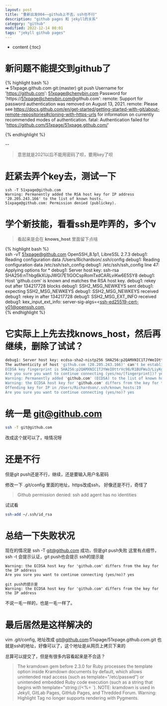```yaml
---
layout: post
title: "重新出发004——github上不去，ssh也不行"
description: "github pages 和 jekyll的关系"
category: "github"
modified: 2022-12-14 00:01
tags: "jekyll github pages"
---
```

* content
{:toc}

# 新问题不能提交到github了

  {% highlight bash %}  
➜  51xpage.github.com git:(master) git push
Username for 'https://github.com': 51xpage@chenybin.com
Password for 'https://51xpage@chenybin.com@github.com':
remote: Support for password authentication was removed on August 13, 2021.
remote: Please see https://docs.github.com/en/get-started/getting-started-with-git/about-remote-repositories#cloning-with-https-urls for information on currently recommended modes of authentication.
fatal: Authentication failed for 'https://github.com/51xpage/51xpage.github.com/'

{% endhighlight %}  

--
>意思就是2021以后不能用密码了呗，要用key了呗

# 赶紧去弄个key去，测试一下

```
ssh -T 51xpage@github.com
Warning: Permanently added the RSA host key for IP address '20.205.243.166' to the list of known hosts.
51xpage@github.com: Permission denied (publickey).
```
<!-- more -->
# 学个新技能，看看ssh是咋弄的，多个v

> 看起来是会在 **knows_host** 里面留下点啥

  {% highlight bash %}  
ssh -vT 51xpage@github.com
OpenSSH_8.1p1, LibreSSL 2.7.3
debug1: Reading configuration data /Users/Richardson/.ssh/config
debug1: Reading configuration data /etc/ssh/ssh_config
debug1: /etc/ssh/ssh_config line 47: Applying options for *
debug1: Server host key: ssh-rsa SHA256:nThbg6kXUpJWGl7E1IGOCspRomTxdCARLviKw6E5SY8
debug1: Host 'github.com' is known and matches the RSA host key.
debug1: rekey out after 134217728 blocks
debug1: SSH2_MSG_NEWKEYS sent
debug1: expecting SSH2_MSG_NEWKEYS
debug1: SSH2_MSG_NEWKEYS received
debug1: rekey in after 134217728 
debug1: SSH2_MSG_EXT_INFO received
debug1: kex_input_ext_info: server-sig-algs=<ssh-ed25519-cert-v01@openssh.com,  
{% endhighlight %}  

# 它实际上上先去找knows_host，然后再继续，删除了试试？
``` bash
debug1: Server host key: ecdsa-sha2-nistp256 SHA256:p2QAMXNIC1TJYWeIOttrVc98/R1BUFWu3/LiyKgUfQM
The authenticity of host 'github.com (20.205.243.166)' can't be established.
ECDSA key fingerprint is SHA256:p2QAMXNIC1TJYWeIOttrVc98/R1BUFWu3/LiyKgUfQM.
Are you sure you want to continue connecting (yes/no/[fingerprint])? yes
Warning: Permanently added 'github.com' (ECDSA) to the list of known hosts.
Warning: the ECDSA host key for 'github.com' differs from the key for the IP address '20.205.243.166'
Offending key for IP in /Users/Richardson/.ssh/known_hosts:19
Are you sure you want to continue connecting (yes/no)? yes
```

# 统一是 git@github.com
``` bash
ssh -T git@github.com
```

改成这个就可以了，啥情况呀

# 还是不行

但是git push还是不行，继续，还是要输入用户名密码

修改一下 .git/config  里面的地址，https改成ssh，
好像还是不行，奇怪了


> Github permission denied: ssh add agent has no identities

试试看

``` bash
ssh-add ~/.ssh/id_rsa
```

# 总结一下失败状况
现在的情况是  ssh -T git@github.com 成功，但是git push失败
这里有点细节，ssh -t 会提示认证，git push也会提示
ssh的提示是 
```
Warning: the ECDSA host key for 'github.com' differs from the key for the IP address 
Are you sure you want to continue connecting (yes/no)? yes

git push的提示是
Warning: the ECDSA host key for 'github.com' differs from the key for the IP address 
```
不说一毛一样的，也是一毛一样了。

# 最后居然是这样解决的

vim .git/config,
地址改成  git@github.com:51xpage/51xpage.github.com.git
也就是ssh的地址，好像可以了，这个地址是从网页上拷贝下来的


总算可以提交了，但是有很多内容看起来是不合适？

> The kramdown gem before 2.3.0 for Ruby processes the template option inside Kramdown documents by default, which allows unintended read access (such as template="/etc/passwd") or unintended embedded Ruby code execution (such as a string that begins with template="string://<%= `). NOTE: kramdown is used in Jekyll, GitLab Pages, GitHub Pages, and Thredded Forum.
   Warning: Highlight Tag no longer supports rendering with Pygments.

